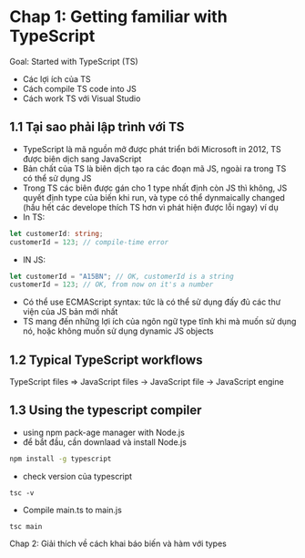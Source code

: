 # Chap 1: Getting familiar with TypeScript 
Goal: Started with TypeScript (TS) 
- Các lợi ích của TS
- Cách compile TS code into JS
- Cách work TS với Visual Studio

## 1.1 Tại sao phải lập trình với TS
- TypeScript là mã nguồn mở được phát triển bới Microsoft in 2012, TS được biên dịch sang  JavaScript 
- Bản chất của TS là biên dịch tạo ra các đoạn mã JS, ngoài ra trong TS có thể sử dụng JS
- Trong TS các biên được gán cho 1 type nhất định còn JS thì không, JS quyết định type của biến khi run, và type  có thể dynmaically changed (hầu hết các develope  thích TS hơn  vì phát hiện được lỗi ngay)
ví dụ 
- In TS:
```typescript
let customerId: string;
customerId = 123; // compile-time error
```
- IN JS: 
```javascript
let customerId = "A15BN"; // OK, customerId is a string
customerId = 123; // OK, from now on it's a number
```

- Có thể use ECMAScript syntax: tức là có thể sử dụng đấy đủ các thư viện của JS bản mới nhất
- TS mang đến những lợi ích của ngôn ngữ type tĩnh khi mà muốn sử dụng nó, hoặc không muốn sử dụng dynamic JS objects

## 1.2 Typical TypeScript workflows
TypeScript files => JavaScript files -> JavaScript file -> JavaScript engine

## 1.3 Using the typescript compiler
- using npm pack-age manager with Node.js
- để bắt đầu, cần downlaad và install Node.js

```bash
npm install -g typescript
```
 
- check version của typescript
```
tsc -v
```
- Compile main.ts to main.js

```
tsc main
```






Chap 2: Giải thích về cách khai báo biến và hàm với types